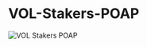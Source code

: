 # VOL-Stakers-POAP

![VOL Stakers POAP](https://user-images.githubusercontent.com/86709559/142406275-b293f82e-d04b-4c95-8854-f42e38611c35.png)
